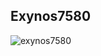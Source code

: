 ## Exynos7580 
![exynos7580](https://github.com/themagicalmammal/android_kernel_samsung_j7elte/blob/master/exynos7580.png) <br><br>